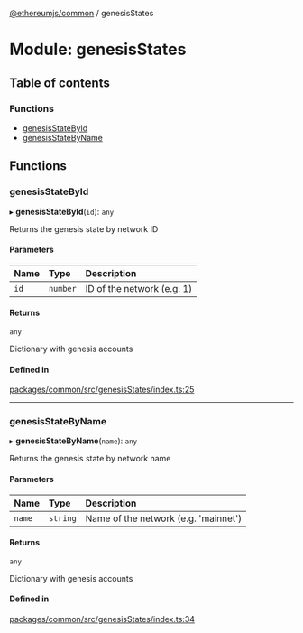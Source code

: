 [@ethereumjs/common](../README.md) / genesisStates

# Module: genesisStates

## Table of contents

### Functions

- [genesisStateById](genesisstates.md#genesisstatebyid)
- [genesisStateByName](genesisstates.md#genesisstatebyname)

## Functions

### genesisStateById

▸ **genesisStateById**(`id`): `any`

Returns the genesis state by network ID

#### Parameters

| Name | Type | Description |
| :------ | :------ | :------ |
| `id` | `number` | ID of the network (e.g. 1) |

#### Returns

`any`

Dictionary with genesis accounts

#### Defined in

[packages/common/src/genesisStates/index.ts:25](https://github.com/ethereumjs/ethereumjs-monorepo/blob/master/packages/common/src/genesisStates/index.ts#L25)

___

### genesisStateByName

▸ **genesisStateByName**(`name`): `any`

Returns the genesis state by network name

#### Parameters

| Name | Type | Description |
| :------ | :------ | :------ |
| `name` | `string` | Name of the network (e.g. 'mainnet') |

#### Returns

`any`

Dictionary with genesis accounts

#### Defined in

[packages/common/src/genesisStates/index.ts:34](https://github.com/ethereumjs/ethereumjs-monorepo/blob/master/packages/common/src/genesisStates/index.ts#L34)
